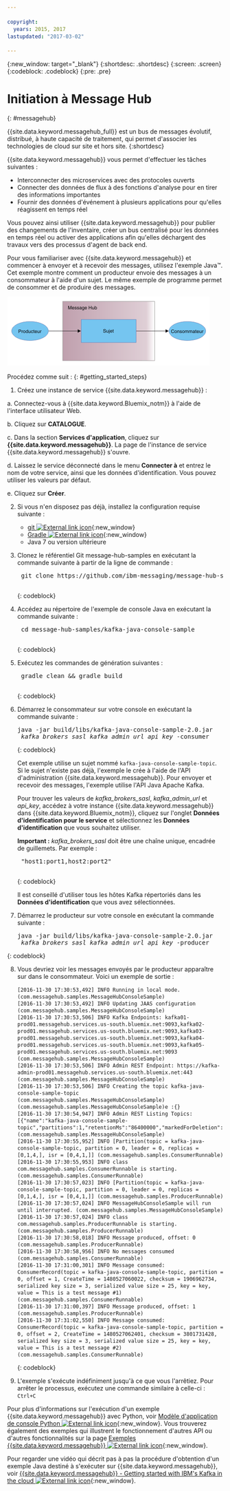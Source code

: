 ```yaml
---

copyright:
  years: 2015, 2017
lastupdated: "2017-03-02"

---
```


{:new_window: target="_blank"}
{:shortdesc: .shortdesc}
{:screen: .screen}
{:codeblock: .codeblock}
{:pre: .pre}

# Initiation à Message Hub
{: #messagehub}


{{site.data.keyword.messagehub_full}} est un bus de messages évolutif,
distribué, à haute capacité de traitement, qui permet d'associer les technologies de
cloud sur site et hors site.
{:shortdesc}

{{site.data.keyword.messagehub}} vous permet d'effectuer les tâches suivantes : 

* Interconnecter des microservices avec des protocoles ouverts
* Connecter des données de flux à des fonctions d'analyse pour en tirer des informations importantes
* Fournir des données d'événement à plusieurs applications pour qu'elles réagissent en temps réel

Vous pouvez ainsi utiliser {{site.data.keyword.messagehub}} pour publier des changements de l'inventaire, créer un bus centralisé pour les données en temps réel
ou activer des applications afin qu'elles déchargent des travaux vers des processus d'agent de back end.

Pour vous familiariser avec {{site.data.keyword.messagehub}} et commencer à
envoyer et à recevoir des messages, utilisez l'exemple Java™. Cet exemple montre comment
un producteur envoie des messages à un consommateur à l'aide d'un sujet. Le même
exemple de programme permet de consommer et de produire des messages. 

![Diagramme de présentation de l'exemple Java](getting_started_sample.gif "Diagramme de présentation de l'exemple Java illustrant le flux de messages.")


Procédez comme suit :
{: #getting_started_steps}
 
1. Créez une instance de service {{site.data.keyword.messagehub}} : 

  a. Connectez-vous à {{site.data.keyword.Bluemix_notm}} à l'aide de l'interface utilisateur Web.  
  
  b. Cliquez sur **CATALOGUE**.
  
  c. Dans la section **Services d'application**, cliquez sur **{{site.data.keyword.messagehub}}**. La page de l'instance de service {{site.data.keyword.messagehub}} s'ouvre.
  
  d. Laissez le service déconnecté dans le menu **Connecter à** et entrez le nom de votre service, ainsi que les données d'identification. Vous pouvez utiliser les valeurs par défaut. 
  
  e. Cliquez sur **Créer**.

2. Si vous n'en disposez pas déjà, installez la configuration requise suivante : 

    * [git ![External link icon](../../icons/launch-glyph.svg "External link icon")](https://git-scm.com/){:new_window}
	* [Gradle ![External link icon](../../icons/launch-glyph.svg "External link icon")](https://gradle.org/){:new_window}
    * Java 7 ou version ultérieure
 
3. Clonez le référentiel Git message-hub-samples en exécutant la commande suivante à partir de la ligne de commande : 

    <pre class="pre">
    git clone https://github.com/ibm-messaging/message-hub-samples.git
    </pre>
	{: codeblock}

4. Accédez au répertoire de l'exemple de console Java en exécutant la commande suivante : 

    <pre class="pre">
    cd message-hub-samples/kafka-java-console-sample
    </pre>
	{: codeblock}

5. Exécutez les commandes de génération suivantes :

    <pre class="pre">
    gradle clean && gradle build
    </pre>
	{: codeblock}

6. Démarrez le consommateur sur votre console en exécutant la commande suivante : 

    <pre class="pre">java -jar build/libs/kafka-java-console-sample-2.0.jar
	<var class="keyword varname">kafka_brokers_sasl</var> <var class="keyword varname">kafka_admin_url</var> <var class="keyword varname">api_key</var> -consumer</pre>
    {: codeblock}
    
    Cet exemple utilise un sujet nommé `kafka-java-console-sample-topic`. Si le sujet n'existe pas déjà, l'exemple le crée à l'aide de l'API d'administration {{site.data.keyword.messagehub}}. Pour envoyer et recevoir des messages, l'exemple utilise l'API Java Apache Kafka. 

    Pour trouver les valeurs de *kafka_brokers_sasl*, *kafka_admin_url* et *api_key*, accédez à votre instance {{site.data.keyword.messagehub}} dans {{site.data.keyword.Bluemix_notm}}, cliquez sur l'onglet **Données d'identification pour le service** et sélectionnez les **Données d'identification** que vous souhaitez utiliser. 
    
	**Important :** *kafka_brokers_sasl* doit être une chaîne unique, encadrée de guillemets. Par exemple : 

    <pre class="pre">
    "host1:port1,host2:port2"
    </pre>
	{: codeblock}

    Il est conseillé d'utiliser tous les hôtes Kafka répertoriés dans les **Données d'identification** que vous avez sélectionnées.

7. Démarrez le producteur sur votre console en exécutant la commande suivante : 
   
    <pre class="pre">java -jar build/libs/kafka-java-console-sample-2.0.jar
	<var class="keyword varname">kafka_brokers_sasl</var> <var class="keyword varname">kafka_admin_url</var> <var class="keyword varname">api_key</var> -producer</pre>
 {: codeblock}
  
8. Vous devriez voir les messages envoyés par le producteur apparaître sur dans le consommateur. Voici
un exemple de sortie : 

    ```
    [2016-11-30 17:30:53,492] INFO Running in local mode. (com.messagehub.samples.MessageHubConsoleSample)
    [2016-11-30 17:30:53,492] INFO Updating JAAS configuration (com.messagehub.samples.MessageHubConsoleSample)
    [2016-11-30 17:30:53,506] INFO Kafka Endpoints: kafka01-prod01.messagehub.services.us-south.bluemix.net:9093,kafka02-prod01.messagehub.services.us-south.bluemix.net:9093,kafka03-prod01.messagehub.services.us-south.bluemix.net:9093,kafka04-prod01.messagehub.services.us-south.bluemix.net:9093,kafka05-prod01.messagehub.services.us-south.bluemix.net:9093 (com.messagehub.samples.MessageHubConsoleSample)
    [2016-11-30 17:30:53,506] INFO Admin REST Endpoint: https://kafka-admin-prod01.messagehub.services.us-south.bluemix.net:443 (com.messagehub.samples.MessageHubConsoleSample)
    [2016-11-30 17:30:53,506] INFO Creating the topic kafka-java-console-sample-topic (com.messagehub.samples.MessageHubConsoleSample)
    (com.messagehub.samples.MessageHubConsoleSample)e :{}
    [2016-11-30 17:30:54,947] INFO Admin REST Listing Topics: [{"name":"kafka-java-console-sample-topic","partitions":1,"retentionMs":"86400000","markedForDeletion":false}] (com.messagehub.samples.MessageHubConsoleSample)
    [2016-11-30 17:30:55,952] INFO [Partition(topic = kafka-java-console-sample-topic, partition = 0, leader = 0, replicas = [0,1,4,], isr = [0,4,1,]] (com.messagehub.samples.ConsumerRunnable)
    [2016-11-30 17:30:55,953] INFO class com.messagehub.samples.ConsumerRunnable is starting. (com.messagehub.samples.ConsumerRunnable)
    [2016-11-30 17:30:57,023] INFO [Partition(topic = kafka-java-console-sample-topic, partition = 0, leader = 0, replicas = [0,1,4,], isr = [0,4,1,]] (com.messagehub.samples.ProducerRunnable)
    [2016-11-30 17:30:57,024] INFO MessageHubConsoleSample will run until interrupted. (com.messagehub.samples.MessageHubConsoleSample)
    [2016-11-30 17:30:57,024] INFO class com.messagehub.samples.ProducerRunnable is starting. (com.messagehub.samples.ProducerRunnable)
    [2016-11-30 17:30:58,018] INFO Message produced, offset: 0 (com.messagehub.samples.ProducerRunnable)
    [2016-11-30 17:30:58,956] INFO No messages consumed (com.messagehub.samples.ConsumerRunnable)
    [2016-11-30 17:31:00,301] INFO Message consumed: ConsumerRecord(topic = kafka-java-console-sample-topic, partition = 0, offset = 1, CreateTime = 1480527060022, checksum = 1906962734, serialized key size = 3, serialized value size = 25, key = key, value = This is a test message #1) (com.messagehub.samples.ConsumerRunnable)
    [2016-11-30 17:31:00,397] INFO Message produced, offset: 1 (com.messagehub.samples.ProducerRunnable)
    [2016-11-30 17:31:02,550] INFO Message consumed: ConsumerRecord(topic = kafka-java-console-sample-topic, partition = 0, offset = 2, CreateTime = 1480527062401, checksum = 3801731428, serialized key size = 3, serialized value size = 25, key = key, value = This is a test message #2) (com.messagehub.samples.ConsumerRunnable)
    ```
	{: codeblock}
	
9. L'exemple s'exécute indéfiniment jusqu'à ce que vous l'arrêtiez. Pour arrêter le processus, exécutez une commande similaire à celle-ci : <code>Ctrl+C</code>


Pour plus d'informations sur l'exécution d'un exemple {{site.data.keyword.messagehub}} avec Python, voir [Modèle d'application de console Python ![External link icon](../../icons/launch-glyph.svg "External link icon")](https://developer.ibm.com/messaging/2017/02/09/new-message-hub-sample-python-console-application/){:new_window}. Vous
trouverez également des exemples qui illustrent le fonctionnement d'autres API ou d'autres fonctionnalités sur la page [Exemples {{site.data.keyword.messagehub}} ![External link icon](../../icons/launch-glyph.svg "External link icon")](https://github.com/ibm-messaging/message-hub-samples){:new_window}.

Pour regarder une vidéo qui décrit pas à pas la procédure d'obtention d'un exemple Java destiné à s'exécuter sur {{site.data.keyword.messagehub}}, voir [{{site.data.keyword.messagehub}} - Getting started with IBM's Kafka in the cloud ![External link icon](../../icons/launch-glyph.svg "External link icon")](https://www.youtube.com/watch?v=tt-bLtFzC_4){:new_window}.

